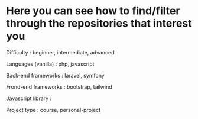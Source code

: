 # Here you can see how to find/filter through the repositories that interest you

Difficulty : beginner, intermediate, advanced

Languages (vanilla) : php, javascript

Back-end frameworks : laravel, symfony

Frond-end frameworks : bootstrap, tailwind

Javascript library :

Project type : course, personal-project
